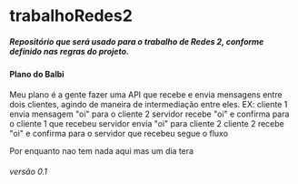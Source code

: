 # trabalhoRedes2
##### Repositório que será usado para o trabalho de Redes 2, conforme definido nas regras do projeto.



#### Plano do Balbi

Meu plano é a gente fazer uma API que recebe e envia mensagens entre dois clientes, agindo de maneira de intermediação entre eles. 
EX: 
cliente 1 envia mensagem "oi" para o cliente 2
servidor recebe "oi" e confirma para o cliente 1 que recebeu
servidor envia "oi" para cliente 2
cliente 2 recebe "oi" e confirma para o servidor que recebeu
segue o fluxo

Por enquanto nao tem nada aqui mas um dia tera














###### versão 0.1